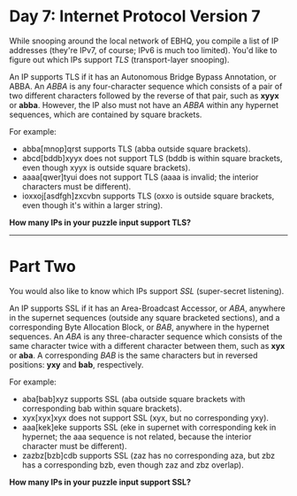 # Day 7: Internet Protocol Version 7
 
While snooping around the local network of EBHQ, you compile a list of IP addresses (they're IPv7, of course; IPv6 is much too limited). You'd like to figure out which IPs support *TLS* (transport-layer snooping).

An IP supports TLS if it has an Autonomous Bridge Bypass Annotation, or ABBA. An *ABBA* is any four-character sequence which consists of a pair of two different characters followed by the reverse of that pair, such as **xyyx** or **abba**. However, the IP also must not have an *ABBA* within any hypernet sequences, which are contained by square brackets.

For example:

* abba[mnop]qrst supports TLS (abba outside square brackets).
* abcd[bddb]xyyx does not support TLS (bddb is within square brackets, even though xyyx is outside square brackets).
* aaaa[qwer]tyui does not support TLS (aaaa is invalid; the interior characters must be different).
* ioxxoj[asdfgh]zxcvbn supports TLS (oxxo is outside square brackets, even though it's within a larger string).

**How many IPs in your puzzle input support TLS?**

___

# Part Two

You would also like to know which IPs support *SSL* (super-secret listening).

An IP supports SSL if it has an Area-Broadcast Accessor, or *ABA*, anywhere in the supernet sequences (outside any square bracketed sections), and a corresponding Byte Allocation Block, or *BAB*, anywhere in the hypernet sequences. An *ABA* is any three-character sequence which consists of the same character twice with a different character between them, such as **xyx** or **aba**. A corresponding *BAB* is the same characters but in reversed positions: **yxy** and **bab**, respectively.

For example:

* aba[bab]xyz supports SSL (aba outside square brackets with corresponding bab within square brackets).
* xyx[xyx]xyx does not support SSL (xyx, but no corresponding yxy).
* aaa[kek]eke supports SSL (eke in supernet with corresponding kek in hypernet; the aaa sequence is not related, because the interior character must be different).
* zazbz[bzb]cdb supports SSL (zaz has no corresponding aza, but zbz has a corresponding bzb, even though zaz and zbz overlap).

**How many IPs in your puzzle input support SSL?**
